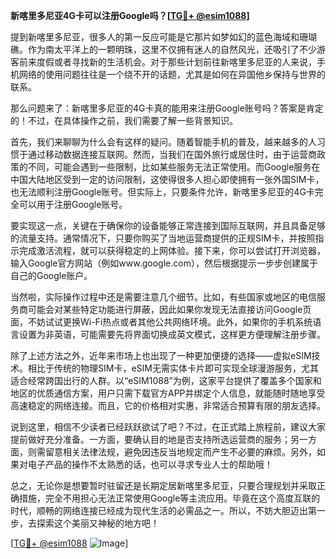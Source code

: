 **新喀里多尼亚4G卡可以注册Google吗？[[TG💪+ @esim1088](https://t.me/s/esim1088)]**

提到新喀里多尼亚，很多人的第一反应可能是它那片如梦如幻的蓝色海域和珊瑚礁。作为南太平洋上的一颗明珠，这里不仅拥有迷人的自然风光，还吸引了不少游客前来度假或者寻找新的生活机会。对于那些计划前往新喀里多尼亚的人来说，手机网络的使用问题往往是一个绕不开的话题，尤其是如何在异国他乡保持与世界的联系。

那么问题来了：新喀里多尼亚的4G卡真的能用来注册Google账号吗？答案是肯定的！不过，在具体操作之前，我们需要了解一些背景知识。

首先，我们来聊聊为什么会有这样的疑问。随着智能手机的普及，越来越多的人习惯于通过移动数据连接互联网。然而，当我们在国外旅行或居住时，由于运营商政策的不同，可能会遇到一些限制，比如某些服务无法正常使用。而Google服务在中国大陆地区受到一定的访问限制，这使得很多人担心即使拥有一张外国SIM卡，也无法顺利注册Google账号。但实际上，只要条件允许，新喀里多尼亚的4G卡完全可以用于注册Google账号。

要实现这一点，关键在于确保你的设备能够正常连接到国际互联网，并且具备足够的流量支持。通常情况下，只要你购买了当地运营商提供的正规SIM卡，并按照指示完成激活流程，就可以获得稳定的上网体验。接下来，你可以尝试打开浏览器，输入Google官方网站（例如www.google.com），然后根据提示一步步创建属于自己的Google账户。

当然啦，实际操作过程中还是需要注意几个细节。比如，有些国家或地区的电信服务商可能会对某些特定功能进行屏蔽，因此如果你发现无法直接访问Google页面，不妨试试更换Wi-Fi热点或者其他公共网络环境。此外，如果你的手机系统语言设置为非英语，可能需要先将界面切换成英文模式，这样更方便理解注册步骤。

除了上述方法之外，近年来市场上也出现了一种更加便捷的选择——虚拟eSIM技术。相比于传统的物理SIM卡，eSIM无需实体卡片即可实现全球漫游服务，尤其适合经常跨国出行的人群。以“eSIM1088”为例，这家平台提供了覆盖多个国家和地区的优质通信方案，用户只需下载官方APP并绑定个人信息，就能随时随地享受高速稳定的网络连接。而且，它的价格相对实惠，非常适合预算有限的朋友选择。

说到这里，相信不少读者已经跃跃欲试了吧？不过，在正式踏上旅程前，建议大家提前做好充分准备。一方面，要确认目的地是否支持所选运营商的服务；另一方面，则需留意相关法律法规，避免因违反当地规定而产生不必要的麻烦。另外，如果对电子产品的操作不太熟悉的话，也可以寻求专业人士的帮助哦！

总之，无论你是想要暂时驻留还是长期定居新喀里多尼亚，只要合理规划并采取正确措施，完全不用担心无法正常使用Google等主流应用。毕竟在这个高度互联的时代，顺畅的网络连接已经成为现代生活的必需品之一。所以，不妨大胆迈出第一步，去探索这个美丽又神秘的地方吧！

[[TG💪+ @esim1088](https://t.me/s/esim1088) ![Image](https://i.postimg.cc/4NQfJmqS/Snipaste-2025-05-13-00-14-12.png)]
